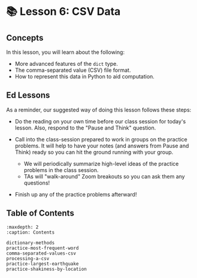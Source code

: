 # 📚 Lesson 6: CSV Data

##  Concepts  

In this lesson, you will learn about the following:  
-  More advanced features of the     `dict`     type.  
-  The comma-separated value (CSV) file format.  
-  How to represent this data in Python to aid computation.  

##  Ed Lessons  

As a reminder, our suggested way of doing this lesson follows these steps:  
-  Do the reading on your own time before our class session for today's lesson. Also, respond to the "Pause and Think" question.  
-  Call into the class-session prepared to work in groups on the practice problems. It will help to have your notes (and answers from Pause and Think) ready so you can hit the ground running with your group.  
    -  We will periodically summarize high-level ideas of the practice problems in the class session.  
    -  TAs will "walk-around" Zoom breakouts so you can ask them any questions!  

-  Finish up any of the practice problems afterward!  



## Table of Contents

```{toctree}
:maxdepth: 2
:caption: Contents

dictionary-methods
practice-most-frequent-word
comma-separated-values-csv
processing-a-csv
practice-largest-earthquake
practice-shakiness-by-location
```